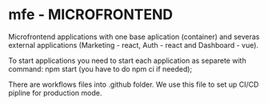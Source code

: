 # mfe - MICROFRONTEND 
 
Microfrontend applications with one base aplication (container) and severas external applications (Marketing - react, Auth - react and Dashboard - vue).

To start applications you need to start each application as separete with command: npm start (you have to do npm ci if needed);

There are workflows files into .github folder. We use this file to set up CI/CD pipline for production mode.
